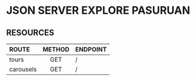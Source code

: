 # JSON SERVER EXPLORE PASURUAN

## RESOURCES

| ROUTE     | METHOD | ENDPOINT |
| :-------- | :----: | :------- |
| tours     |  GET   | /        |
| carousels |  GET   | /        |
